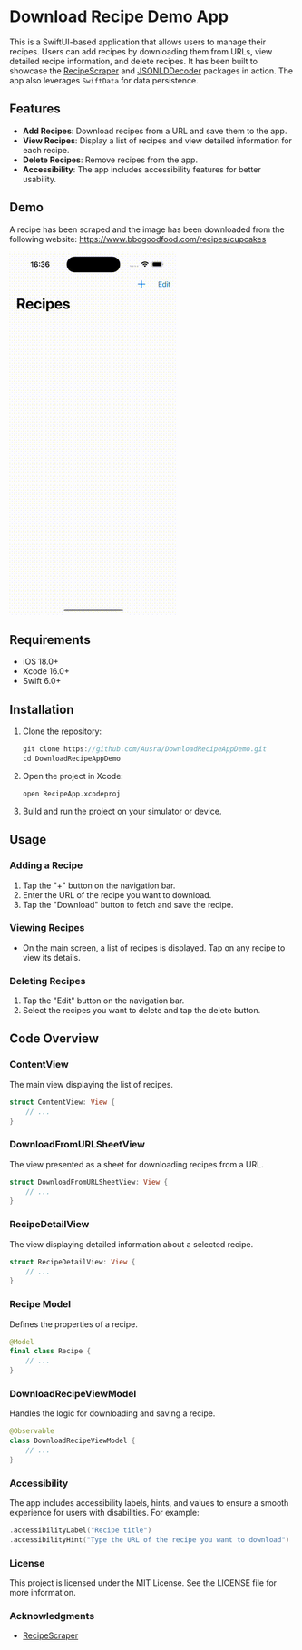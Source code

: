 # Download Recipe Demo App

This is a SwiftUI-based application that allows users to manage their recipes. Users can add recipes by downloading them from URLs, view detailed recipe information, and delete recipes. It has been built to showcase the [RecipeScraper](https://github.com/Ausra/RecipeScraper) and [JSONLDDecoder](https://github.com/Ausra/JSONLDDecoder) packages in action. The app also leverages `SwiftData` for data persistence.

## Features

- **Add Recipes**: Download recipes from a URL and save them to the app.
- **View Recipes**: Display a list of recipes and view detailed information for each recipe.
- **Delete Recipes**: Remove recipes from the app.
- **Accessibility**: The app includes accessibility features for better usability.

## Demo
A recipe has been scraped and the image has been downloaded from the following website: 
https://www.bbcgoodfood.com/recipes/cupcakes

  ![demoApp](https://github.com/Ausra/DownloadRecipeAppDemo/blob/main/DownloadRecipeDemo.gif)

## Requirements
- iOS 18.0+
- Xcode 16.0+
- Swift 6.0+

## Installation

1. Clone the repository:
   ```swift
   git clone https://github.com/Ausra/DownloadRecipeAppDemo.git
   cd DownloadRecipeAppDemo
2. Open the project in Xcode:
   ```swift
   open RecipeApp.xcodeproj
3. Build and run the project on your simulator or device.


## Usage

### Adding a Recipe
1. Tap the "+" button on the navigation bar.
2. Enter the URL of the recipe you want to download.
3. Tap the "Download" button to fetch and save the recipe.

### Viewing Recipes
- On the main screen, a list of recipes is displayed. Tap on any recipe to view its details.

### Deleting Recipes
1. Tap the "Edit" button on the navigation bar.
2. Select the recipes you want to delete and tap the delete button.

## Code Overview
### ContentView
The main view displaying the list of recipes.
```swift
struct ContentView: View {
    // ...
}
```
### DownloadFromURLSheetView
The view presented as a sheet for downloading recipes from a URL.
```swift
struct DownloadFromURLSheetView: View {
    // ...
}
```

### RecipeDetailView
The view displaying detailed information about a selected recipe.
```swift
struct RecipeDetailView: View {
    // ...
}
```
### Recipe Model
Defines the properties of a recipe.
```swift
@Model
final class Recipe {
    // ...
}
```
### DownloadRecipeViewModel
Handles the logic for downloading and saving a recipe.
```swift
@Observable
class DownloadRecipeViewModel {
    // ...
}
```
### Accessibility
The app includes accessibility labels, hints, and values to ensure a smooth experience for users with disabilities. For example:
```swift
.accessibilityLabel("Recipe title")
.accessibilityHint("Type the URL of the recipe you want to download")
```
### License
This project is licensed under the MIT License. See the LICENSE file for more information.

### Acknowledgments
- [RecipeScraper](https://github.com/Ausra/RecipeScraper)

